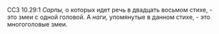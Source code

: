 ССЗ 10.29:1	_Сарпы,_ о которых идет речь в двадцать восьмом стихе, - это змеи с одной головой. А _наги,_ упомянутые в данном стихе, - это многоголовые змеи.
